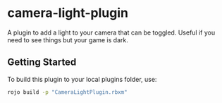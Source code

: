 # camera-light-plugin

A plugin to add a light to your camera that can be toggled. Useful if you need to see things but your game is dark.

## Getting Started

To build this plugin to your local plugins folder, use:

```bash
rojo build -p "CameraLightPlugin.rbxm"
```
